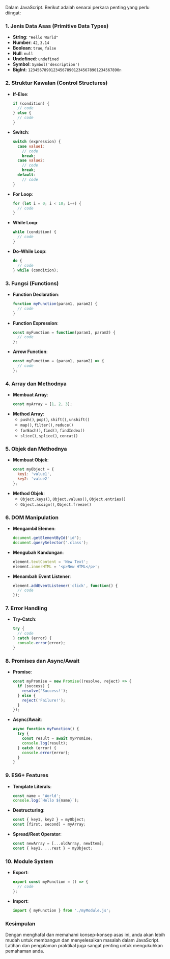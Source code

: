 Dalam JavaScript. Berikut adalah senarai perkara penting yang perlu diingat:

### 1. **Jenis Data Asas (Primitive Data Types)**
   - **String**: `"Hello World"`
   - **Number**: `42`, `3.14`
   - **Boolean**: `true`, `false`
   - **Null**: `null`
   - **Undefined**: `undefined`
   - **Symbol**: `Symbol('description')`
   - **BigInt**: `1234567890123456789012345678901234567890n`

### 2. **Struktur Kawalan (Control Structures)**
   - **If-Else**:
     ```javascript
     if (condition) {
       // code
     } else {
       // code
     }
     ```
   - **Switch**:
     ```javascript
     switch (expression) {
       case value1:
         // code
         break;
       case value2:
         // code
         break;
       default:
         // code
     }
     ```
   - **For Loop**:
     ```javascript
     for (let i = 0; i < 10; i++) {
       // code
     }
     ```
   - **While Loop**:
     ```javascript
     while (condition) {
       // code
     }
     ```
   - **Do-While Loop**:
     ```javascript
     do {
       // code
     } while (condition);
     ```

### 3. **Fungsi (Functions)**
   - **Function Declaration**:
     ```javascript
     function myFunction(param1, param2) {
       // code
     }
     ```
   - **Function Expression**:
     ```javascript
     const myFunction = function(param1, param2) {
       // code
     };
     ```
   - **Arrow Function**:
     ```javascript
     const myFunction = (param1, param2) => {
       // code
     };
     ```

### 4. **Array dan Methodnya**
   - **Membuat Array**:
     ```javascript
     const myArray = [1, 2, 3];
     ```
   - **Method Array**:
     - `push()`, `pop()`, `shift()`, `unshift()`
     - `map()`, `filter()`, `reduce()`
     - `forEach()`, `find()`, `findIndex()`
     - `slice()`, `splice()`, `concat()`

### 5. **Objek dan Methodnya**
   - **Membuat Objek**:
     ```javascript
     const myObject = {
       key1: 'value1',
       key2: 'value2'
     };
     ```
   - **Method Objek**:
     - `Object.keys()`, `Object.values()`, `Object.entries()`
     - `Object.assign()`, `Object.freeze()`

### 6. **DOM Manipulation**
   - **Mengambil Elemen**:
     ```javascript
     document.getElementById('id');
     document.querySelector('.class');
     ```
   - **Mengubah Kandungan**:
     ```javascript
     element.textContent = 'New Text';
     element.innerHTML = '<p>New HTML</p>';
     ```
   - **Menambah Event Listener**:
     ```javascript
     element.addEventListener('click', function() {
       // code
     });
     ```

### 7. **Error Handling**
   - **Try-Catch**:
     ```javascript
     try {
       // code
     } catch (error) {
       console.error(error);
     }
     ```

### 8. **Promises dan Async/Await**
   - **Promise**:
     ```javascript
     const myPromise = new Promise((resolve, reject) => {
       if (success) {
         resolve('Success!');
       } else {
         reject('Failure!');
       }
     });
     ```
   - **Async/Await**:
     ```javascript
     async function myFunction() {
       try {
         const result = await myPromise;
         console.log(result);
       } catch (error) {
         console.error(error);
       }
     }
     ```

### 9. **ES6+ Features**
   - **Template Literals**:
     ```javascript
     const name = 'World';
     console.log(`Hello ${name}`);
     ```
   - **Destructuring**:
     ```javascript
     const { key1, key2 } = myObject;
     const [first, second] = myArray;
     ```
   - **Spread/Rest Operator**:
     ```javascript
     const newArray = [...oldArray, newItem];
     const { key1, ...rest } = myObject;
     ```

### 10. **Module System**
   - **Export**:
     ```javascript
     export const myFunction = () => {
       // code
     };
     ```
   - **Import**:
     ```javascript
     import { myFunction } from './myModule.js';
     ```

### Kesimpulan
Dengan menghafal dan memahami konsep-konsep asas ini, anda akan lebih mudah untuk membangun dan menyelesaikan masalah dalam JavaScript. Latihan dan pengalaman praktikal juga sangat penting untuk mengukuhkan pemahaman anda.